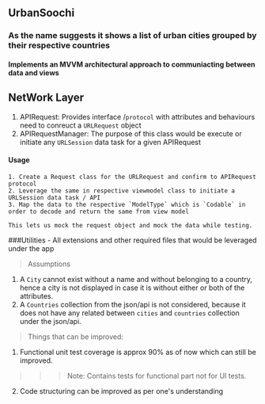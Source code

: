 ##  UrbanSoochi
### As the name suggests it shows a list of urban cities grouped by their respective countries


#### Implements an MVVM architectural approach to communiacting between data and views 

## NetWork Layer
1. APIRequest: Provides interface /`protocol` with attributes and behaviours need to conreuct a `URLRequest` object
2. APIRequestManager: The purpose of this class would be execute or initiate any `URLSession` data task for a given APIRequest
    
#### Usage  
    1. Create a Request class for the URLRequest and confirm to APIRequest protocol
    2. Leverage the same in respective viewmodel class to initiate a URLSession data task / API
    3. Map the data to the respective `ModelType` which is `Codable` in order to decode and return the same from view model
    
    This lets us mock the request object and mock the data while testing.

###Utilities - All extensions and other required files that would be leveraged under the app

> Assumptions
  1. A `City` cannot exist without a name and without belonging to a country, hence a city is not displayed in case it is without either or both of the attributes.
  2. A `Countries` collection from the json/api is not considered, because it does not have any related between `cities` and `countries` collection under the json/api.

>Things that can be improved:
1. Functional unit test coverage is approx 90% as of now which can still be improved.
>>> Note: Contains tests for functional part not for UI tests.
2. Code structuring can be improved as per one's understanding
